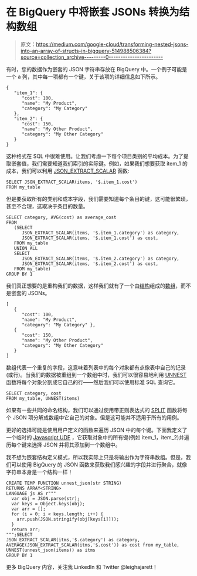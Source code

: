 # 在 BigQuery 中将嵌套 JSONs 转换为结构数组

> 原文：<https://medium.com/google-cloud/transforming-nested-jsons-into-an-array-of-structs-in-bigquery-514988506384?source=collection_archive---------0----------------------->

有时，您的数据作为嵌套的 JSON 字符串存放在 BigQuery 中。一个例子可能是一个 a 列，其中每一项都有一个键，关于该项的详细信息如下所示。

```
{
   "item_1": {
      "cost": 100,
      "name": "My Product",
      "category": "My Category"
   },
   "item_2": {
      "cost": 150,
      "name": "My Other Product",
      "category": "My Other Category"
   }
}
```

这种格式在 SQL 中很难使用。让我们考虑一下每个项目类别的平均成本。为了提取嵌套值，我们需要知道我们索引的实际键。例如，如果我们想要获取 item_1 的成本，我们可以利用 [JSON_EXTRACT_SCALAR](https://cloud.google.com/bigquery/docs/reference/standard-sql/json_functions#json_extract) 函数:

```
SELECT JSON_EXTRACT_SCALAR(items, '$.item_1.cost')
FROM my_table
```

但是要获取所有的类别和成本字段，我们需要知道每个条目的键，这可能很繁琐，甚至不合理，这取决于条目的数量。

```
SELECT category, AVG(cost) as average_cost
FROM
   (SELECT 
      JSON_EXTRACT_SCALAR(items, '$.item_1.category') as category,
      JSON_EXTRACT_SCALAR(items, '$.item_1.cost') as cost,
   FROM my_table
   UNION ALL
   SELECT 
      JSON_EXTRACT_SCALAR(items, '$.item_2.category') as category,
      JSON_EXTRACT_SCALAR(items, '$.item_2.cost') as cost,
   FROM my_table)
GROUP BY 1
```

我们真正想要的是重构我们的数据，这样我们就有了一个由[结构](https://cloud.google.com/bigquery/docs/reference/standard-sql/data-types#struct_type)组成的[数组](https://cloud.google.com/bigquery/docs/reference/standard-sql/data-types#array_type)，而不是嵌套的 JSONs。

```
[
   {
      "cost": 100,
      "name": "My Product",
      "category": "My Category" },
   {
      "cost": 150,
      "name": "My Other Product",
      "category": "My Other Category"
   }
]
```

数组代表一个重复的字段，这意味着列表中的每个对象都有点像表中自己的记录(或行)。当我们的数据被重组到一个数组中时，我们可以很容易地利用 [UNNEST](https://cloud.google.com/bigquery/docs/reference/standard-sql/arrays) 函数将每个对象分割成它自己的行——然后我们可以使用标准 SQL 查询它。

```
SELECT category, cost
FROM my_table, UNNEST(items) 
```

如果有一些共同的命名结构，我们可以通过使用带正则表达式的 [SPLIT](https://cloud.google.com/bigquery/docs/reference/standard-sql/string_functions#split) 函数将每个 JSON 项分解成数组中它自己的对象。但是这可能并不适用于所有的用例。

更好的选择可能是使用用户定义的函数来遍历 JSON 中的每个键。下面我定义了一个临时的 [Javascript UDF](https://cloud.google.com/bigquery/docs/reference/standard-sql/user-defined-functions#javascript-udf-structure) ，它获取对象中的所有键(例如 item_1，item_2)并遍历每个键来选择 JSON 并将其添加到一个数组中。

我不想为嵌套结构定义模式，所以我实际上只是将输出作为字符串数组。但是，我们可以使用 BigQuery 的 JSON 函数来获取我们感兴趣的字段并进行聚合，就像字符串本身是一个结构一样！

```
CREATE TEMP FUNCTION unnest_json(str STRING)
RETURNS ARRAY<STRING>
LANGUAGE js AS r"""
  var obj = JSON.parse(str);
  var keys = Object.keys(obj);
  var arr = [];
  for (i = 0; i < keys.length; i++) {
    arr.push(JSON.stringify(obj[keys[i]]));
  }
  return arr;
""";SELECT 
JSON_EXTRACT_SCALAR(itms,'$.category') as category,  AVERAGE(JSON_EXTRACT_SCALAR(itms,'$.cost')) as cost from my_table, UNNEST(unnest_json(items)) as itms
GROUP BY 1
```

更多 BigQuery 内容，关注我 LinkedIn 和 Twitter @leighajarett！
